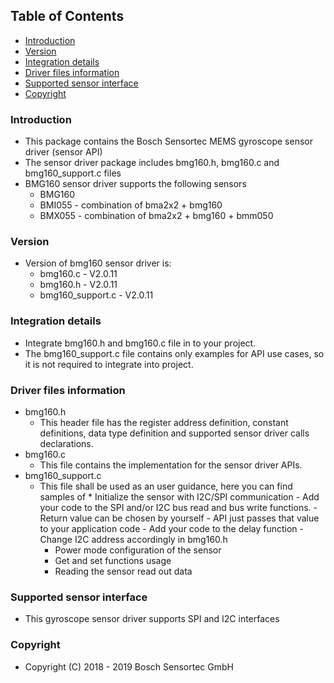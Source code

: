 ## Table of Contents
- [Introduction](#intro)
- [Version](#ver)
- [Integration details](#integration)
- [Driver files information](#fileinfo)
- [Supported sensor interface](#interface)
- [Copyright](#copy)

### Introduction<a name=intro></a>
- This package contains the Bosch Sensortec MEMS gyroscope sensor driver (sensor API)
- The sensor driver package includes bmg160.h, bmg160.c and bmg160_support.c files
- BMG160 sensor driver supports the following sensors
    * BMG160
    * BMI055 - combination of bma2x2 + bmg160
    * BMX055 - combination of bma2x2 + bmg160 + bmm050

### Version<a name=ver></a>
- Version of bmg160 sensor driver is:
    * bmg160.c 		- V2.0.11
    * bmg160.h 		- V2.0.11
    * bmg160_support.c 	- V2.0.11

### Integration details<a name=integration></a>
- Integrate bmg160.h and bmg160.c file in to your project.
- The bmg160_support.c file contains only examples for API use cases, so it is not required to integrate into project.

### Driver files information<a name=fileinfo></a>
- bmg160.h
    * This header file has the register address definition, constant definitions, data type definition and supported sensor driver calls declarations.
- bmg160.c
    * This file contains the implementation for the sensor driver APIs.
- bmg160_support.c
    * This file shall be used as an user guidance, here you can find samples of
            * Initialize the sensor with I2C/SPI communication
                    - Add your code to the SPI and/or I2C bus read and bus write functions.
                            - Return value can be chosen by yourself
                        - API just passes that value to your application code
                    - Add your code to the delay function
                    - Change I2C address accordingly in bmg160.h
        * Power mode configuration of the sensor
        * Get and set functions usage
        * Reading the sensor read out data

### Supported sensor interface<a name=interface></a>
- This gyroscope sensor driver supports SPI and I2C interfaces

### Copyright<a name=copy></a>
- Copyright (C) 2018 - 2019 Bosch Sensortec GmbH

